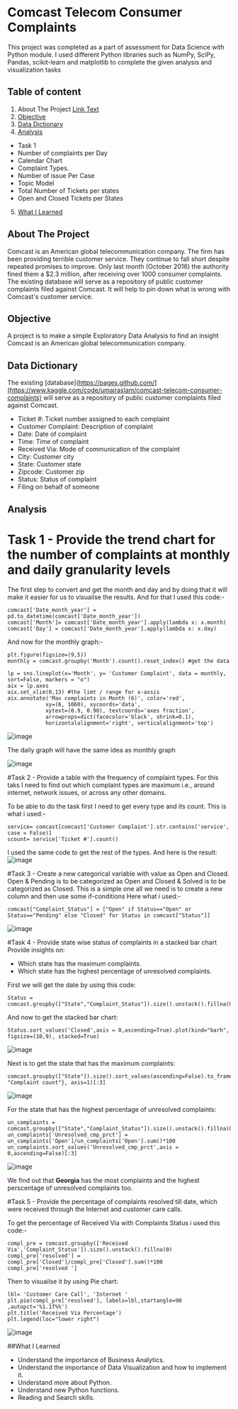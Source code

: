 # Comcast Telecom Consumer Complaints

This project was completed as a part of assessment for Data Science with Python module. I used different Python libraries such as NumPy, SciPy, Pandas, scikit-learn and matplotlib to complete the given analysis and visualization tasks

## Table of content

1. About The Project [Link Text](#about-the-project)
2. [Objective](#objective)
3. [Data Dictionary](#Data-Dictionary)
4. [Analysis](#Analysis)
  - Task 1
  - Number of complaints per Day
  - Calendar Chart
  - Complaint Types.
  - Number of issue Per Case
  - Topic Model
  - Total Number of Tickets per states
  - Open and Closed Tickets per States
5. [What I Learned](#What-I-Learned)


## About The Project
Comcast is an American global telecommunication company. The firm has been providing terrible 
customer service. They continue to fall short despite repeated promises to improve. Only last month 
(October 2016) the authority fined them a $2.3 million, after receiving over 1000 consumer 
complaints. The existing database will serve as a repository of public customer complaints filed against Comcast. 
It will help to pin down what is wrong with Comcast's customer service. 

## Objective
A project is to make a simple Exploratory Data Analysis to find an insight Comcast is an American global telecommunication company.

## Data Dictionary
The existing [database](https://pages.github.com/](https://www.kaggle.com/code/umairaslam/comcast-telecom-consumer-complaints) will serve as a repository of public customer complaints filed against Comcast.

* Ticket #: Ticket number assigned to each complaint
* Customer Complaint: Description of complaint
* Date: Date of complaint
* Time: Time of complaint
* Received Via: Mode of communication of the complaint
* City: Customer city
* State: Customer state
* Zipcode: Customer zip
* Status: Status of complaint
* Filing on behalf of someone

## Analysis
# Task 1 - Provide the trend chart for the number of complaints at monthly and daily granularity levels
 The first step to convert and get the month and day and by doing that it will make it easier for us to visuailse the results.
 And for that I used this code:-
```
comcast['Date_month_year'] = pd.to_datetime(comcast['Date_month_year']) 
comcast['Month']= comcast['Date_month_year'].apply(lambda x: x.month) 
comcast['Day'] = comcast['Date_month_year'].apply(lambda x: x.day)

```
And now for the monthly graph:-

```
plt.figure(figsize=(9,5))
monthly = comcast.groupby('Month').count().reset_index() #get the data

lp = sns.lineplot(x='Month', y= 'Customer Complaint', data = monthly, sort=False, markers = "o")
aix = lp.axes
aix.set_xlim(0,13) #the limt / range for x-axsis 
aix.annotate('Max complaints in Month (6)', color='red',
            xy=(6, 1060), xycoords='data',
            xytext=(0.9, 0.90), textcoords='axes fraction',
            arrowprops=dict(facecolor='black', shrink=0.1),
            horizontalalignment='right', verticalalignment='top')
```
![image](https://github.com/user-attachments/assets/4778a9ba-00b4-4e89-84a1-13b2e233027f)

The daily graph will have the same idea as monthly graph

![image](https://github.com/user-attachments/assets/867be016-619e-4ef2-bc6c-72364a5831db)

#Task 2 - Provide a table with the frequency of complaint types. 
For this taks I need to find out which complaint types are maximum i.e., around internet, network issues, or across any other 
domains. 

To be able to do the task first I need to get every type and its count.
This is what i used:-
```
service= comcast[comcast['Customer Complaint'].str.contains('service', case = False)]   
scount= service['Ticket #'].count()

```
I used the same code to get the rest of the types.
And here is the result:
![image](https://github.com/user-attachments/assets/e505b765-a989-4f5c-a290-a1ea11be2ff2)

#Task 3 -  Create a new categorical variable with value as Open and Closed. Open & Pending is to be categorized as Open and Closed & Solved is to be categorized as Closed. 
This is a simple one all we need is to create a new column and then use some if-conditions
Here what i used:-
```
comcast["Complaint_Status"] = ["Open" if Status=="Open" or Status=="Pending" else "Closed" for Status in comcast["Status"]]

```
![image](https://github.com/user-attachments/assets/08f2af91-4737-4abf-ba08-05033b13fdda)

#Task 4 - Provide state wise status of complaints in a stacked bar chart
Provide insights on: 
  - Which state has the maximum complaints.
  - Which state has the highest percentage of unresolved complaints.

First we will get the date by using this code:
```
Status = comcast.groupby(["State","Complaint_Status"]).size().unstack().fillna(0)

```
And now to get the stacked bar chart:
```
Status.sort_values('Closed',axis = 0,ascending=True).plot(kind="barh", figsize=(10,9), stacked=True)

```
![image](https://github.com/user-attachments/assets/efd3514d-ff03-456f-ad4c-a54f7e82c52d)

Next is to get the state that has the maximum complaints:
```
comcast.groupby(["State"]).size().sort_values(ascending=False).to_frame().rename({0: "Complaint count"}, axis=1)[:3]
```
![image](https://github.com/user-attachments/assets/edc0cf40-665f-4d3d-891c-3e3c3a6b53c2)

For the state that has the highest percentage of unresolved complaints:

```
un_complaints = comcast.groupby(["State","Complaint_Status"]).size().unstack().fillna(0)
un_complaints['Unresolved_cmp_prct'] = un_complaints['Open']/un_complaints['Open'].sum()*100
un_complaints.sort_values('Unresolved_cmp_prct',axis = 0,ascending=False)[:3]

```

![image](https://github.com/user-attachments/assets/78be8c70-ef8d-459a-a647-4081f128b617)


We find out that **Georgia** has the most complaints and the highest perscentage of unresolved complaints too.

#Task 5 -  Provide the percentage of complaints resolved till date, which were received through the Internet and customer care calls.

To get the percentage of Received Via with Complaints Status i used this code:-
```
compl_pre = comcast.groupby(['Received Via','Complaint_Status']).size().unstack().fillna(0)
compl_pre['resolved'] = compl_pre['Closed']/compl_pre['Closed'].sum()*100
compl_pre['resolved ']

```

Then to visuailse it by using Pie chart:

```
lbl= 'Customer Care Call', 'Internet ' 
plt.pie(compl_pre['resolved'], labels=lbl,startangle=90 ,autopct='%1.1f%%')
plt.title('Received Via Percentage')
plt.legend(loc="lower right")

```

![image](https://github.com/user-attachments/assets/a2f44eb9-458c-4f58-8648-b0146428da9f)

##What I Learned
- Understand the importance of Business Analytics.
- Understand the importance of Data Visualization and how to implement it.
- Understand more about Python.
- Understand new Python functions.
- Reading and Search skills.


